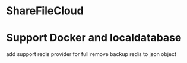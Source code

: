# ShareFileCloud

# Support Docker and localdatabase

add support redis provider for full remove backup redis to json object
